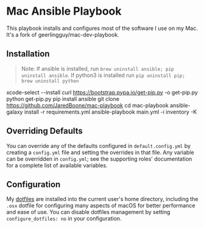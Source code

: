 # Mac Ansible Playbook

This playbook installs and configures most of the software I use on my Mac. It's a fork of geerlingguy/mac-dev-playbook.

## Installation

> Note: If ansible is installed, run `brew uninstall ansible; pip uninstall ansible`. If python3 is installed run `pip uninstall pip; brew uninstall python`

xcode-select --install
curl https://bootstrap.pypa.io/get-pip.py -o get-pip.py
python get-pip.py
pip install ansible
git clone https://github.com/JaredBoone/mac-playbook
cd mac-playbook
ansible-galaxy install -r requirements.yml
ansible-playbook main.yml -i inventory -K

## Overriding Defaults

You can override any of the defaults configured in `default.config.yml` by creating a `config.yml` file and setting the overrides in that file. Any variable can be overridden in `config.yml`; see the supporting roles' documentation for a complete list of available variables.

## Configuration

My [dotfiles](https://github.com/jaredboone/dotfiles) are installed into the current user's home directory, including the `.osx` dotfile for configuring many aspects of macOS for better performance and ease of use. You can disable dotfiles management by setting `configure_dotfiles: no` in your configuration.